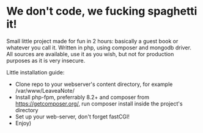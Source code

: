 # We don't code, we fucking spaghetti it!
Small little project made for fun in 2 hours: basically a guest book or whatever you call it. Written in php, using composer and mongodb driver. All sources are available, use it as you wish, but not for production purposes as it is very insecure.

Little installation guide:
* Clone repo to your webserver's content directory, for example /var/www/LeaveaNote/
* Install php-fpm, preferrably 8.2+ and composer from https://getcomposer.org/, run composer install inside the project's directory
* Set up your web-server, don't forget fastCGI!
* Enjoy)

